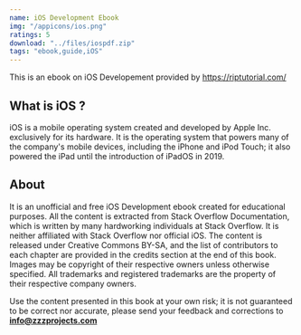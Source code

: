 ```yaml
---
name: iOS Development Ebook
img: "/appicons/ios.png"
ratings: 5
download: "../files/iospdf.zip"
tags: "ebook,guide,iOS"
---
```


This is an ebook on iOS Developement provided by <a href="https://riptutorial.com/" >https://riptutorial.com/</a>

## What is iOS ?

iOS is a mobile operating system created and developed by Apple Inc. exclusively for its hardware. It is the operating system that powers many of the company's mobile devices, including the iPhone and iPod Touch; it also powered the iPad until the introduction of iPadOS in 2019.

## About

It is an unofficial and free iOS Development ebook created for educational purposes. All the content is
extracted from Stack Overflow Documentation, which is written by many hardworking individuals at
Stack Overflow. It is neither affiliated with Stack Overflow nor official iOS.
The content is released under Creative Commons BY-SA, and the list of contributors to each
chapter are provided in the credits section at the end of this book. Images may be copyright of
their respective owners unless otherwise specified. All trademarks and registered trademarks are
the property of their respective company owners.

Use the content presented in this book at your own risk; it is not guaranteed to be correct nor
accurate, please send your feedback and corrections to **info@zzzprojects.com**
